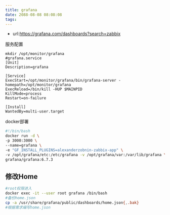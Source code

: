 ```yaml
---
title: grafana
date: 2088-08-08 08:08:08
tags:
---
```


- url:https://grafana.com/dashboards?search=zabbix

服务配置
```
mkdir /opt/monitor/grafana
#grafana.service
[Unit]
Description=grafana

[Service]
ExecStart=/opt/monitor/grafana/bin/grafana-server -homepath=/opt/monitor/grafana
ExecReload=/bin/kill -HUP $MAINPID
KillMode=process
Restart=on-failure

[Install]
WantedBy=multi-user.target
```

docker部署
``` bash
#!/bin/bash
docker run -d \
-p 3000:3000 \
--name=grafana \
-e "GF_INSTALL_PLUGINS=alexanderzobnin-zabbix-app" \
-v /opt/grafana/etc:/etc/grafana -v /opt/grafana/var:/var/lib/grafana \
grafana/grafana:6.7.3

```

## 修改Home
``` bash
#root权限进入
docker exec -it --user root grafana /bin/bash
#备份home.json
cp -a /usr/share/grafana/public/dashboards/home.json{,.bak}
#根据需求编写home.json
```
